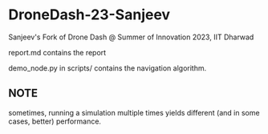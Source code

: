 # DroneDash-23-Sanjeev
Sanjeev's Fork of Drone Dash @ Summer of Innovation 2023, IIT Dharwad

report.md contains the report     

demo_node.py in scripts/ contains the navigation algorithm.

## NOTE
sometimes, running a simulation multiple times yields different (and in some cases, better) performance.
